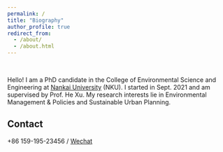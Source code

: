```yaml
---
permalink: /
title: "Biography"
author_profile: true
redirect_from: 
  - /about/
  - /about.html
---
```


<br>

Hello! I am a PhD candidate in the College of Environmental Science and Engineering at [Nankai University](https://env.nankai.edu.cn/) (NKU). I started in Sept. 2021 and am supervised by Prof. He Xu. My research interests lie in Environmental Management & Policies and Sustainable Urban Planning. 

Contact
------
+86 159-195-23456 / [Wechat](../images/Wechat.png)
